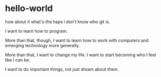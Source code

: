 # hello-world
how about it what's the haps i don't know who git is.

I want to learn how to program.

More than that, though, I want to learn how to work with computers and emerging technology more generally.

More than that, I want to change my life. I want to start becoming who I feel like I can be. 

I want to do important things, not just dream about them.
